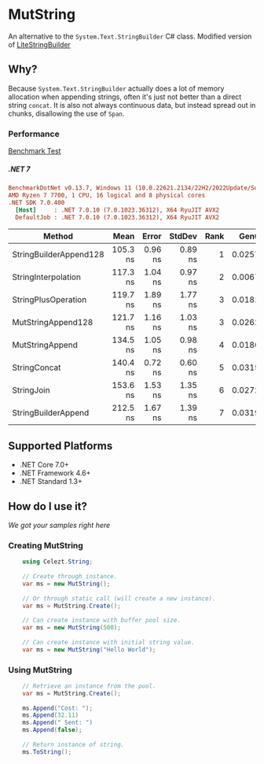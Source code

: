 # MutString
An alternative to the `System.Text.StringBuilder` C# class. Modified version of [LiteStringBuilder](https://github.com/justinamiller/LiteStringBuilder)

## Why?
Because `System.Text.StringBuilder` actually does a lot of memory allocation when appending strings, often it's just not better than a direct string `concat`. It is also not always continuous data, but instead spread out in chunks, disallowing the use of `Span`.

### Performance
[Benchmark Test](https://github.com/Celezt/MutString/blob/main/perf/Benchmark.NET/MutStringBenchmark.cs)

##### .NET 7
``` ini
BenchmarkDotNet v0.13.7, Windows 11 (10.0.22621.2134/22H2/2022Update/SunValley2)
AMD Ryzen 7 7700, 1 CPU, 16 logical and 8 physical cores
.NET SDK 7.0.400
  [Host]     : .NET 7.0.10 (7.0.1023.36312), X64 RyuJIT AVX2
  DefaultJob : .NET 7.0.10 (7.0.1023.36312), X64 RyuJIT AVX2
```

|                 Method |     Mean |   Error |  StdDev | Rank |   Gen0 | Allocated |
|----------------------- |---------:|--------:|--------:|-----:|-------:|----------:|
| StringBuilderAppend128 | 105.3 ns | 0.96 ns | 0.89 ns |    1 | 0.0257 |     432 B |
|    StringInterpolation | 117.3 ns | 1.04 ns | 0.97 ns |    2 | 0.0067 |     112 B |
|    StringPlusOperation | 119.7 ns | 1.89 ns | 1.77 ns |    3 | 0.0181 |     304 B |
|     MutStringAppend128 | 121.7 ns | 1.16 ns | 1.03 ns |    3 | 0.0262 |     440 B |
|        MutStringAppend | 134.5 ns | 1.05 ns | 0.98 ns |    4 | 0.0186 |     312 B |
|           StringConcat | 140.4 ns | 0.72 ns | 0.60 ns |    5 | 0.0315 |     528 B |
|             StringJoin | 153.6 ns | 1.53 ns | 1.35 ns |    6 | 0.0272 |     456 B |
|    StringBuilderAppend | 212.5 ns | 1.67 ns | 1.39 ns |    7 | 0.0319 |     536 B |

## Supported Platforms

* .NET Core 7.0+
* .NET Framework 4.6+
* .NET Standard 1.3+

## How do I use it?
*We got your samples right here*
### Creating MutString
```C#
    using Celezt.String;
    
    // Create through instance.
    var ms = new MutString();
    
    // Or through static call (will create a new instance).
    var ms = MutString.Create();
    
    // Can create instance with buffer pool size.
    var ms = new MutString(500);
    
    // Can create instance with initial string value.
    var ms = new MutString("Hello World");
```

### Using MutString
```C#
    // Retrieve an instance from the pool.
    var ms = MutString.Create();
 
    ms.Append("Cost: ");
    ms.Append(32.11)
    ms.Append(" Sent: ")
    ms.Append(false);
    
    // Return instance of string.
    ms.ToString();
```
